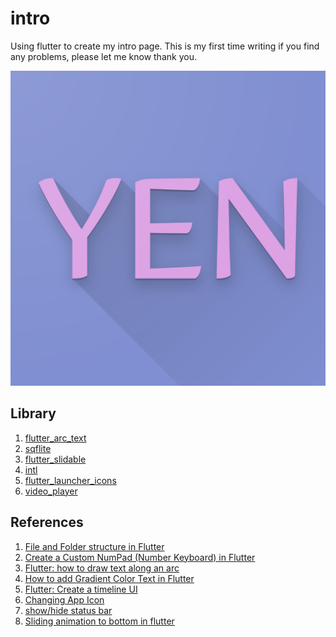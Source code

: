 # intro
Using flutter to create my intro page. This is my first time writing if you find any problems, please let me know thank you.

![Alt text](assets/icons/yen.png)

## Library
1. [flutter_arc_text](https://pub.dev/packages/flutter_arc_text)
2. [sqflite](https://pub.dev/packages/sqflite)
3. [flutter_slidable](https://pub.dev/packages/flutter_slidable)
4. [intl](https://pub.dev/packages/intl/)
5. [flutter_launcher_icons](https://pub.dev/packages/flutter_launcher_icons)
6. [video_player](https://pub.dev/packages/video_player)

## References
1. [File and Folder structure in Flutter](https://medium.com/flutter-community/file-and-folder-structure-in-flutter-967b8be3155e)
2. [Create a Custom NumPad (Number Keyboard) in Flutter](https://www.kindacode.com/article/create-a-custom-numpad-number-keyboard-in-flutter/)
3. [Flutter: how to draw text along an arc](https://medium.com/mews-devs/flutter-how-to-draw-text-along-an-arc-840d5501db69)
4. [How to add Gradient Color Text in Flutter
](https://www.fluttercampus.com/guide/156/how-to-add-gradient-color-text-in-flutter/)
5. [Flutter: Create a timeline UI](https://stackoverflow.com/questions/49635381/flutter-create-a-timeline-ui)
6. [Changing App Icon](https://www.flutterbeads.com/change-app-name-in-flutter/)
7. [show/hide status bar](https://stackoverflow.com/questions/69326384/setenabledsystemuioverlays-is-deprecated-and-shouldnt-be-used-migrate-to-seten)
8. [Sliding animation to bottom in flutter](https://stackoverflow.com/questions/53278792/sliding-animation-to-bottom-in-flutter)